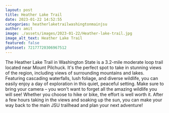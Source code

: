 ```yaml
---
layout: post
title: Heather Lake Trail
date: 2023-01-22 14:52:55
categories: heatherlaketrailwashingtonmainjsu
author: amit
image: ./assets/images/2023-01-22/Heather-lake-trail.jpg
image_alt_text: Heather Lake Trail
featured: false
photoset: 72177720306967512
---
```



The Heather Lake Trail in Washington State is a 3.2-mile moderate loop trail located near Mount Pilchuck. It's the perfect spot to take in stunning views of the region, including views of surrounding mountains and lakes. Featuring cascading waterfalls, lush foliage, and diverse wildlife, you can easily enjoy a day of exploration in this quiet, peaceful setting. Make sure to bring your camera – you won't want to forget all the amazing wildlife you will see! Whether you choose to hike or bike, the effort is well worth it. After a few hours taking in the views and soaking up the sun, you can make your way back to the main JSU trailhead and plan your next adventure!


  
